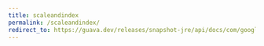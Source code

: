 ```yaml
---
title: scaleandindex
permalink: /scaleandindex/
redirect_to: https://guava.dev/releases/snapshot-jre/api/docs/com/google/common/math/Quantiles.ScaleAndIndex.html
---
```

